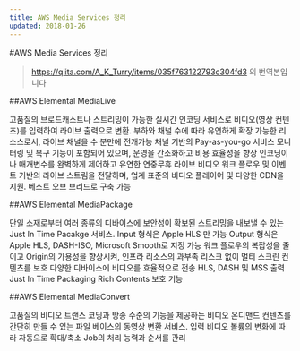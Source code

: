 ```yaml
---
title: AWS Media Services 정리
updated: 2018-01-26
---
```


#AWS Media Services 정리
>https://qiita.com/A_K_Turry/items/035f763122793c304fd3 의 번역본입니다

##AWS Elemental MediaLive

고품질의 브로드캐스트나 스트리밍이 가능한 실시간 인코딩 서비스로 비디오(영상 컨텐츠)를 입력하여 라이브 출력으로 변환.
부하와 채널 수에 따라 유연하게 확장 가능한 리소스로서, 라이브 채널을 수 분만에 전개가능
채널 기반의 Pay-as-you-go 서비스 모니터링 및 복구 기능이 포함되어 있으며, 운영을 간소화하고 비용 효율성을 향상
인코딩이나 매개변수를 완벽하게 제어하고 유연한 연중무휴 라이브 비디오 워크 플로우 및 이벤트 기반의 라이브 스트림을 전달하며, 업계 표준의 비디오 플레이어 및 다양한 CDN을 지원. 베스트 오브 브리드로 구축 가능

##AWS Elemental MediaPackage

단일 소재로부터 여러 종류의 디바이스에 보안성이 확보된 스트리밍을 내보낼 수 있는 Just In Time Pacakge 서비스.
Input 형식은 Apple HLS 만 가능
Output 형식은 Apple HLS, DASH-ISO, Microsoft Smooth로 지정 가능
워크 플로우의 복잡성을 줄이고 Origin의 가용성을 향상시켜, 인프라 리소스의 과부족 리스크 없이 멀티 스크린 컨텐츠를 보호
다양한 디바이스에 비디오를 효율적으로 전송
HLS, DASH 및 MSS 출력 Just In Time Packaging
Rich Contents 보호 기능

##AWS Elemental MediaConvert

고품질의 비디오 트랜스 코딩과 방송 수준의 기능을 제공하는 비디오 온디맨드 컨텐츠를 간단히 만들 수 있는 파일 베이스의 동영상 변환 서비스.
입력 비디오 볼륨의 변화에 따라 자동으로 확대/축소
Job의 처리 능력과 순서를 관리
